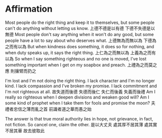 # Affirmation

Most people do the right thing
and keep it to themselves,
but some people can't do anything
without letting us know.
上德不德是以有德
下德不失德是以無德
Most people don't say anything
when it won't do any good,
but some people have a lot to say
about who deserves what.
上德無為而無以為
下德為之而有以為
But when kindness does something,
it does so for nothing,
and when duty speaks up,
it says the right thing.
上仁為之而無以為
上義為之而有以為
So when I say something righteous
and no one is moved,
I've lost something important
when I get on my soapbox and preach.
上禮為之而莫之應
則攘臂而扔之

I'm lost and I'm not doing the right thing.
I lack character and I'm no longer kind.
I lack compassion and I've broken my promise.
I lack commitment and I'm not righteous at all.
故失道而後德
失德而後仁
失仁而後義
失義而後禮
Am I really so righteous
when I deepen divisions
and weaken good will?
Am I some kind of prophet
when I take them for fools
and promise the moon?
夫禮者忠信之薄而亂之首
前識者道之華而愚之始

The answer is that true moral authority
lies in hope, not grievance,
in fact, not fiction.
So cancel one, claim the other.
是以大丈夫
處其厚不居其薄
處其實不居其華
故去彼取此
